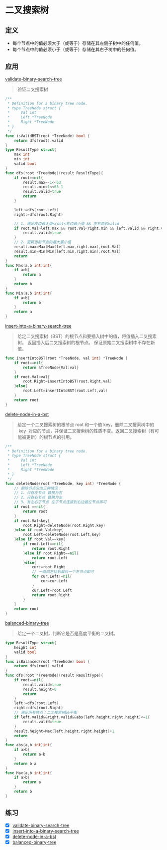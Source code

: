 # 二叉搜索树

## 定义

- 每个节点中的值必须大于（或等于）存储在其左侧子树中的任何值。
- 每个节点中的值必须小于（或等于）存储在其右子树中的任何值。

## 应用

[validate-binary-search-tree](https://leetcode-cn.com/problems/validate-binary-search-tree/)

> 验证二叉搜索树

```go
/**
 * Definition for a binary tree node.
 * type TreeNode struct {
 *     Val int
 *     Left *TreeNode
 *     Right *TreeNode
 * }
 */
func isValidBST(root *TreeNode) bool {
    return dfs(root).valid
}
type ResultType struct{
    max int
    min int
    valid bool
}
func dfs(root *TreeNode)(result ResultType){
    if root==nil{
        result.max=-1<<63
        result.min=1<<63-1
        result.valid=true
        return
    }

    left:=dfs(root.Left)
    right:=dfs(root.Right)

    // 1、满足左边最大值<root<右边最小值 && 左右两边valid
    if root.Val>left.max && root.Val<right.min && left.valid && right.valid {
        result.valid=true
    }
    // 2、更新当前节点的最大最小值
    result.max=Max(Max(left.max,right.max),root.Val)
    result.min=Min(Min(left.min,right.min),root.Val)
    return
}
func Max(a,b int)int{
    if a>b{
        return a
    }
    return b
}
func Min(a,b int)int{
    if a>b{
        return b
    }
    return a
}

```

[insert-into-a-binary-search-tree](https://leetcode-cn.com/problems/insert-into-a-binary-search-tree/)

> 给定二叉搜索树（BST）的根节点和要插入树中的值，将值插入二叉搜索树。 返回插入后二叉搜索树的根节点。 保证原始二叉搜索树中不存在新值。

```go
func insertIntoBST(root *TreeNode, val int) *TreeNode {
    if root==nil{
        return &TreeNode{Val:val}
    }
    if root.Val<val{
        root.Right=insertIntoBST(root.Right,val)
    }else{
        root.Left=insertIntoBST(root.Left,val)
    }
    return root
}
```

[delete-node-in-a-bst](https://leetcode-cn.com/problems/delete-node-in-a-bst/)

> 给定一个二叉搜索树的根节点 root 和一个值 key，删除二叉搜索树中的  key  对应的节点，并保证二叉搜索树的性质不变。返回二叉搜索树（有可能被更新）的根节点的引用。

```go
/**
 * Definition for a binary tree node.
 * type TreeNode struct {
 *     Val int
 *     Left *TreeNode
 *     Right *TreeNode
 * }
 */
func deleteNode(root *TreeNode, key int) *TreeNode {
    // 删除节点分为三种情况：
    // 1、只有左节点 替换为右
    // 2、只有右节点 替换为左
    // 3、有左右子节点 左子节点连接到右边最左节点即可
    if root ==nil{
        return root
    }
    if root.Val<key{
        root.Right=deleteNode(root.Right,key)
    }else if root.Val>key{
        root.Left=deleteNode(root.Left,key)
    }else if root.Val==key{
        if root.Left==nil{
            return root.Right
        }else if root.Right==nil{
            return root.Left
        }else{
            cur:=root.Right
            // 一直向左找到最后一个左节点即可
            for cur.Left!=nil{
                cur=cur.Left
            }
            cur.Left=root.Left
            return root.Right
        }
    }
    return root
}
```

[balanced-binary-tree](https://leetcode-cn.com/problems/balanced-binary-tree/)

> 给定一个二叉树，判断它是否是高度平衡的二叉树。

```go
type ResultType struct{
    height int
    valid bool
}
func isBalanced(root *TreeNode) bool {
    return dfs(root).valid
}
func dfs(root *TreeNode)(result ResultType){
    if root==nil{
        result.valid=true
        result.height=0
        return
    }
    left:=dfs(root.Left)
    right:=dfs(root.Right)
    // 满足所有特点：二叉搜索树&&平衡
    if left.valid&&right.valid&&abs(left.height,right.height)<=1{
        result.valid=true
    }
    result.height=Max(left.height,right.height)+1
    return
}
func abs(a,b int)int{
    if a>b{
        return a-b
    }
    return b-a
}
func Max(a,b int)int{
    if a>b{
        return a
    }
    return b
}

```

## 练习

- [x] [validate-binary-search-tree](https://leetcode-cn.com/problems/validate-binary-search-tree/)
- [x] [insert-into-a-binary-search-tree](https://leetcode-cn.com/problems/insert-into-a-binary-search-tree/)
- [x] [delete-node-in-a-bst](https://leetcode-cn.com/problems/delete-node-in-a-bst/)
- [x] [balanced-binary-tree](https://leetcode-cn.com/problems/balanced-binary-tree/)
